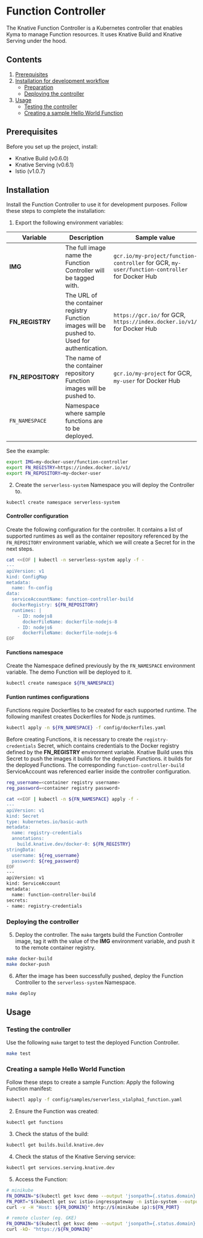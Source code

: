 # Function Controller

The Knative Function Controller is a Kubernetes controller that enables Kyma to manage Function resources. It uses
Knative Build and Knative Serving under the hood.

## Contents

1. [Prerequisites](#prerequisites)
2. [Installation for development workflow](#installation-for-development-workflow)
   * [Preparation](#preparation)
   * [Deploying the controller](#deploying-the-controller)
3. [Usage](#usage)
   * [Testing the controller](#testing-the-controller)
   * [Creating a sample Hello World Function](#creating-a-sample-hello-world-function)

## Prerequisites
Before you set up the project, install:
- Knative Build (v0.6.0)
- Knative Serving (v0.6.1)
- Istio (v1.0.7)

## Installation


Install the Function Controller to use it for development purposes. Follow these steps to complete the installation:


1. Export the following environment variables:

| Variable        | Description | Sample value|
| --------------- | ----------- |--------------|
| **IMG**   | The full image name the Function Controller will be tagged with.  | `gcr.io/my-project/function-controller` for GCR, `my-user/function-controller` for Docker Hub |
| **FN_REGISTRY**   | The URL of the container registry Function images will be pushed to. Used for authentication. | `https://gcr.io/` for GCR, `https://index.docker.io/v1/` for Docker Hub |
| **FN_REPOSITORY** | The name of the container repository Function images will be pushed to.  |`gcr.io/my-project` for GCR, `my-user` for Docker Hub|
| `FN_NAMESPACE`  | Namespace where sample functions are to be deployed. |

See the example:

```bash
export IMG=my-docker-user/function-controller
export FN_REGISTRY=https://index.docker.io/v1/
export FN_REPOSITORY=my-docker-user
```


2. Create the `serverless-system` Namespace you will deploy the Controller to.

```bash
kubectl create namespace serverless-system
```

#### Controller configuration

Create the following configuration for the controller. It contains a list of supported runtimes as well as the container
repository referenced by the `FN_REPOSITORY` environment variable, which we will create a Secret for in the next steps.

```bash
cat <<EOF | kubectl -n serverless-system apply -f -
---
apiVersion: v1
kind: ConfigMap
metadata:
  name: fn-config
data:
  serviceAccountName: function-controller-build
  dockerRegistry: ${FN_REPOSITORY}
  runtimes: |
    - ID: nodejs8
      dockerFileName: dockerfile-nodejs-8
    - ID: nodejs6
      dockerFileName: dockerfile-nodejs-6
EOF
```

#### Functions namespace

Create the Namespace defined previously by the `FN_NAMESPACE` environment variable. The demo Function will be deployed
to it.

```bash
kubectl create namespace ${FN_NAMESPACE}
```

#### Funtion runtimes configurations

Functions require Dockerfiles to be created for each supported runtime. The following manifest creates Dockerfiles for
Node.js runtimes.

```bash
kubectl apply -n ${FN_NAMESPACE} -f config/dockerfiles.yaml
```


Before creating Functions, it is necessary to create the `registry-credentials` Secret, which contains credentials to
the Docker registry defined by the **FN_REGISTRY** environment variable. Knative Build uses this Secret to push the images it builds for the deployed Functions.
it builds for the deployed Functions. The corresponding `function-controller-build` ServiceAccount was referenced
earlier inside the controller configuration.

```bash
reg_username=<container registry username>
reg_password=<container registry password>

cat <<EOF | kubectl -n ${FN_NAMESPACE} apply -f -
---
apiVersion: v1
kind: Secret
type: kubernetes.io/basic-auth
metadata:
  name: registry-credentials
  annotations:
    build.knative.dev/docker-0: ${FN_REGISTRY}
stringData:
  username: ${reg_username}
  password: ${reg_password}
EOF
---
apiVersion: v1
kind: ServiceAccount
metadata:
  name: function-controller-build
secrets:
- name: registry-credentials
```

### Deploying the controller

5. Deploy the controller. The `make` targets build the Function Controller image, tag it with the value of the **IMG** environment variable, and push it to the remote container registry.

```bash
make docker-build
make docker-push
```

6. After the image has been successfully pushed, deploy the Function Controller to the `serverless-system` Namespace.

```bash
make deploy
```

## Usage

### Testing the controller

Use the following `make` target to test the deployed Function Controller.

```bash
make test
```

### Creating a sample Hello World Function
Follow these steps to create a sample Function:
Apply the following Function manifest:

```bash
kubectl apply -f config/samples/serverless_v1alpha1_function.yaml
```

2. Ensure the Function was created:

```bash
kubectl get functions
```

3. Check the status of the build:

```bash
kubectl get builds.build.knative.dev
```

4. Check the status of the Knative Serving service:

```bash
kubectl get services.serving.knative.dev
```

5. Access the Function:

```bash
# minikube
FN_DOMAIN="$(kubectl get ksvc demo --output 'jsonpath={.status.domain}')"
FN_PORT="$(kubectl get svc istio-ingressgateway -n istio-system --output 'jsonpath={.spec.ports[?(@.port==80)].nodePort}')"
curl -v -H "Host: ${FN_DOMAIN}" http://$(minikube ip):${FN_PORT}
```

```bash
# remote cluster (eg. GKE)
FN_DOMAIN="$(kubectl get ksvc demo --output 'jsonpath={.status.domain}')"
curl -kD- "https://${FN_DOMAIN}"
```
